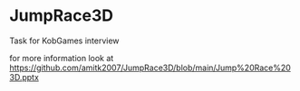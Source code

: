# JumpRace3D
Task for KobGames interview

for more information look at
https://github.com/amitk2007/JumpRace3D/blob/main/Jump%20Race%203D.pptx
